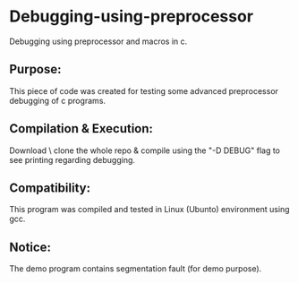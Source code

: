 # Debugging-using-preprocessor
Debugging using preprocessor and macros in c.

## **Purpose:**
This piece of code was created for testing some advanced preprocessor debugging of c programs.

## **Compilation & Execution:**
Download \ clone the whole repo & compile using the "-D DEBUG" flag to see printing regarding debugging.

## **Compatibility:**
This program was compiled and tested in Linux (Ubunto) environment using gcc.

## **Notice:**
The demo program contains segmentation fault (for demo purpose).
